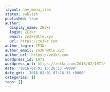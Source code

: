```yaml
---
layout: nav_menu_item
status: publish
published: true
author:
  display_name: ZE3kr
  login: ZE3kr
  email: ze3kr@tlo.xyz
  url: https://ze3kr.com
author_login: ZE3kr
author_email: ze3kr@tlo.xyz
author_url: https://ze3kr.com
wordpress_id: 1071
wordpress_url: https://ze3kr.com/2016/02/1071/
date: '2016-02-01 15:26:33 +0000'
date_gmt: '2016-02-01 07:26:33 +0000'
categories: []
tags: []
---
```


